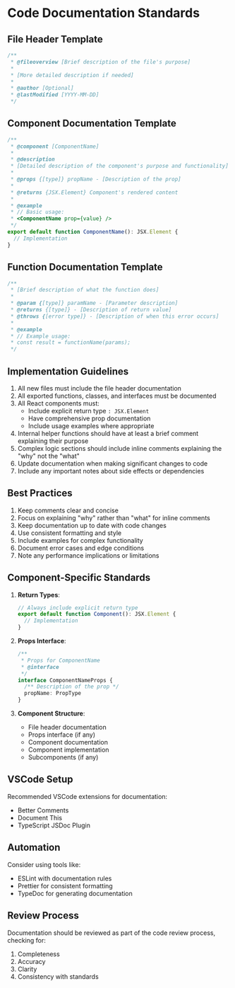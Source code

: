 # Code Documentation Standards

## File Header Template
```typescript
/**
 * @fileoverview [Brief description of the file's purpose]
 * 
 * [More detailed description if needed]
 * 
 * @author [Optional]
 * @lastModified [YYYY-MM-DD]
 */
```

## Component Documentation Template
```typescript
/**
 * @component [ComponentName]
 * 
 * @description
 * [Detailed description of the component's purpose and functionality]
 * 
 * @props {[type]} propName - [Description of the prop]
 * 
 * @returns {JSX.Element} Component's rendered content
 * 
 * @example
 * // Basic usage:
 * <ComponentName prop={value} />
 */
export default function ComponentName(): JSX.Element {
  // Implementation
}
```

## Function Documentation Template
```typescript
/**
 * [Brief description of what the function does]
 * 
 * @param {[type]} paramName - [Parameter description]
 * @returns {[type]} - [Description of return value]
 * @throws {[error type]} - [Description of when this error occurs]
 * 
 * @example
 * // Example usage:
 * const result = functionName(params);
 */
```

## Implementation Guidelines

1. All new files must include the file header documentation
2. All exported functions, classes, and interfaces must be documented
3. All React components must:
   - Include explicit return type `: JSX.Element`
   - Have comprehensive prop documentation
   - Include usage examples where appropriate
4. Internal helper functions should have at least a brief comment explaining their purpose
5. Complex logic sections should include inline comments explaining the "why" not the "what"
6. Update documentation when making significant changes to code
7. Include any important notes about side effects or dependencies

## Best Practices

1. Keep comments clear and concise
2. Focus on explaining "why" rather than "what" for inline comments
3. Keep documentation up to date with code changes
4. Use consistent formatting and style
5. Include examples for complex functionality
6. Document error cases and edge conditions
7. Note any performance implications or limitations

## Component-Specific Standards

1. **Return Types**:
   ```typescript
   // Always include explicit return type
   export default function Component(): JSX.Element {
     // Implementation
   }
   ```

2. **Props Interface**:
   ```typescript
   /**
    * Props for ComponentName
    * @interface
    */
   interface ComponentNameProps {
     /** Description of the prop */
     propName: PropType
   }
   ```

3. **Component Structure**:
   - File header documentation
   - Props interface (if any)
   - Component documentation
   - Component implementation
   - Subcomponents (if any)

## VSCode Setup

Recommended VSCode extensions for documentation:
- Better Comments
- Document This
- TypeScript JSDoc Plugin

## Automation

Consider using tools like:
- ESLint with documentation rules
- Prettier for consistent formatting
- TypeDoc for generating documentation

## Review Process

Documentation should be reviewed as part of the code review process, checking for:
1. Completeness
2. Accuracy
3. Clarity
4. Consistency with standards 